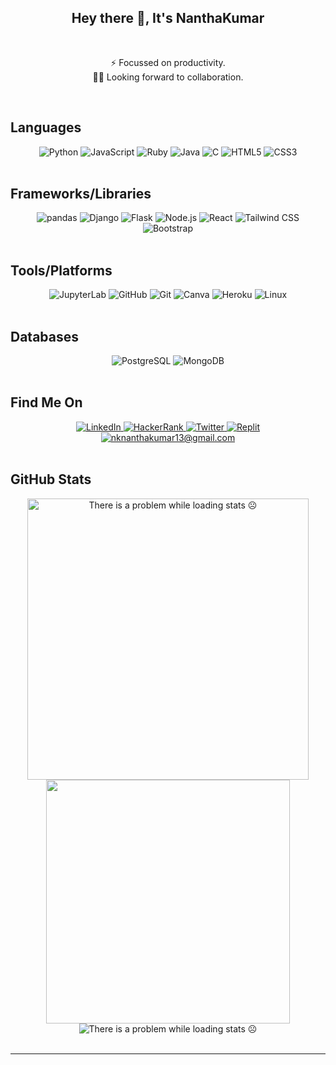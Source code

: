 <h2 align="center">Hey there 👋, It's NanthaKumar</h2>  

<br>

<div align="center">


⚡️ Focussed on productivity.  
🤝🏻 Looking forward to collaboration.   

</div>

<br>

## Languages

<div align="center">
    <img src="https://img.shields.io/static/v1?label=&message=python&color=242424&style=for-the-badge&logo=python" alt="Python"/>
    <img src="https://img.shields.io/static/v1?label=&message=javascript&color=242424&style=for-the-badge&logo=JavaScript" alt="JavaScript"/>
    <img src="https://img.shields.io/static/v1?label=&message=ruby&color=242424&style=for-the-badge&logo=Ruby" alt="Ruby"/>
    <img src="https://img.shields.io/static/v1?label=&message=java&color=242424&style=for-the-badge&logo=java" alt="Java"/>
    <img src="https://img.shields.io/static/v1?label=&message=c&color=242424&style=for-the-badge&logo=c" alt="C"/>
    <img src="https://img.shields.io/static/v1?label=&message=html5&color=242424&style=for-the-badge&logo=HTML5" alt="HTML5"/>
    <img src="https://img.shields.io/static/v1?label=&message=css3&color=242424&style=for-the-badge&logo=CSS3" alt="CSS3"/>
</div>

<br>

## Frameworks/Libraries

<div align="center">
    <img src="https://img.shields.io/static/v1?label=&message=pandas&color=242424&style=for-the-badge&logo=pandas" alt="pandas"/>
    <img src="https://img.shields.io/static/v1?label=&message=Django&color=242424&style=for-the-badge&logo=Django" alt="Django"/>
    <img src="https://img.shields.io/static/v1?label=&message=Flask&color=242424&style=for-the-badge&logo=Flask" alt="Flask"/>
    <img src="https://img.shields.io/static/v1?label=&message=Node.js&color=242424&style=for-the-badge&logo=Node.js" alt="Node.js"/>
    <img src="https://img.shields.io/static/v1?label=&message=React&color=242424&style=for-the-badge&logo=React" alt="React"/>
    <img src="https://img.shields.io/static/v1?label=&message=Tailwind CSS&color=242424&style=for-the-badge&logo=Tailwind CSS" alt="Tailwind CSS"/>
    <img src="https://img.shields.io/static/v1?label=&message=Bootstrap&color=242424&style=for-the-badge&logo=Bootstrap" alt="Bootstrap"/>
</div>

<br>

## Tools/Platforms

<div align="center">
    <img src="https://img.shields.io/static/v1?label=&message=jupyterlab&color=242424&style=for-the-badge&logo=jupyter" alt="JupyterLab"/>
    <img src="https://img.shields.io/static/v1?label=&message=github&color=242424&style=for-the-badge&logo=github" alt="GitHub"/>
    <img src="https://img.shields.io/static/v1?label=&message=git&color=242424&style=for-the-badge&logo=git" alt="Git"/>
    <img src="https://img.shields.io/static/v1?label=&message=canva&color=242424&style=for-the-badge&logo=canva" alt="Canva"/>
    <img src="https://img.shields.io/static/v1?label=&message=Heroku&color=242424&style=for-the-badge&logo=Heroku" alt="Heroku"/>
    <img src="https://img.shields.io/static/v1?label=&message=linux&color=242424&style=for-the-badge&logo=linux" alt="Linux"/>    
</div>

<br>

## Databases

<div align="center">
    <img src="https://img.shields.io/static/v1?label=&message=PostgreSQL&color=242424&style=for-the-badge&logo=PostgreSQL" alt="PostgreSQL"/>
    <img src="https://img.shields.io/static/v1?label=&message=MongoDB&color=242424&style=for-the-badge&logo=MongoDB" alt="MongoDB"/>
</div>

<br>

## Find Me On

<div align="center">
    <a href="https://www.linkedin.com/in/nanthakumar13/" title="LinkedIn Profile">
        <img src="https://img.shields.io/static/v1?label=&message=linkedin&color=242424&style=for-the-badge&logo=linkedin" alt="LinkedIn"/>
    </a>
    <a href="https://www.hackerrank.com/nknantha" title="HackerRank Profile">
        <img src="https://img.shields.io/static/v1?label=&message=hackerrank&color=242424&style=for-the-badge&logo=hackerrank" alt="HackerRank"/>
    </a>
    <a href="https://twitter.com/nknantha13" title="Twitter Profile">
        <img src="https://img.shields.io/static/v1?label=&message=twitter&color=242424&style=for-the-badge&logo=twitter" alt="Twitter"/>
    </a>
    <a href="https://replit.com/@nknantha/" title="Replit Profile">
        <img src="https://img.shields.io/static/v1?label=&message=Replit&color=242424&style=for-the-badge&logo=Replit" alt="Replit"/>
    </a>
    <br>
    <a href="mailto:nknanthakumar13@gmail.com" title="Mail">
        <img src="https://img.shields.io/static/v1?label=&message=mail&color=242424&style=for-the-badge&logo=gmail" alt="nknanthakumar13@gmail.com"/>
    </a>
</div>

<br>

## GitHub Stats

<div align="center">
    <img width="450" src="https://github-readme-stats.vercel.app/api?username=nknantha&count_private=true&show_icons=true&include_all_commits=true&hide=stars&theme=tokyonight" alt="There is a problem while loading stats ☹️"/>
    <img width="390" src="https://github-readme-streak-stats.herokuapp.com?user=nknantha&theme=tokyonight"/>
    <br>
    <img src="https://github-readme-stats.vercel.app/api/top-langs/?username=nknantha&layout=compact&theme=tokyonight" alt="There is a problem while loading stats ☹️"/>
</div>

<br>

<!-- ## Repo's

<div align="center">
    <a href="https://github.com/nknantha/BlackJack" title="nknantha/BlackJack">
        <img src="https://github-readme-stats.vercel.app/api/pin/?username=nknantha&repo=BlackJack&show_owner=true&show_icons=true&theme=tokyonight" alt="nknantha/BlackJack">
    </a>
</div> -->

---
